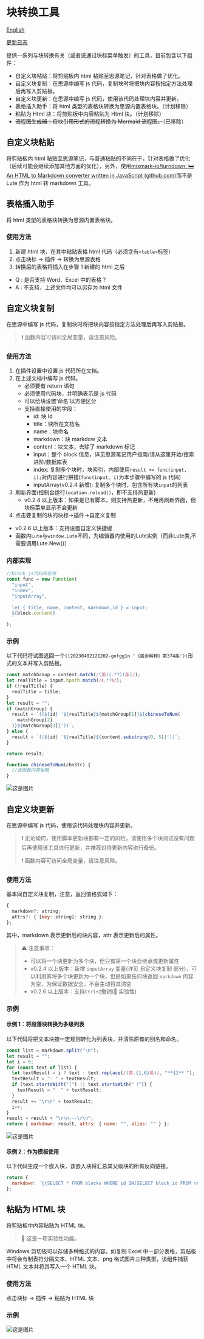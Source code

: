 # 块转换工具

[English](./README_en_US.md)

[更新日志](./CHANGELOG.md)

提供一系列与块转换有关（或者说通过块标菜单触发）的工具，目前包含以下组件：

- 自定义块粘贴：将剪贴板内 html 粘贴至思源笔记，针对表格做了优化。
- 自定义块复制：在思源中编写 js 代码，复制块时将把块内容按指定方法处理后再写入剪贴板。
- 自定义块更新：在思源中编写 js 代码，使用该代码处理块内容并更新。
- 表格插入助手：将 html 类型的表格块转换为思源内置表格块。（计划移除）
- 粘贴为 Html 块：将剪贴板中内容粘贴为 Html 块。（计划移除）
- ~~流程图生成器：将块引用形式的流程转换为 Mermaid 流程图。~~（已移除）

## 自定义块粘贴

将剪贴板内 html 粘贴至思源笔记，与普通粘贴的不同在于，针对表格做了优化（后续可能会继续添加其他方面的优化），另外，使用[mixmark-io/turndown: 🛏 An HTML to Markdown converter written in JavaScript (github.com)](https://github.com/mixmark-io/turndown)而不是 Lute 作为 html 转 markdown 工具。

## 表格插入助手

将 html 类型的表格块转换为思源内置表格块。

### 使用方法

1. 新建 html 块，在其中粘贴表格 html 代码（必须含有`<table>`标签）
2. 点击块标 -> 插件 -> 转换为思源表格
3. 转换后的表格将插入在步骤 1 新建的 html 之后

- Q : 是否支持 Word、Excel 中的表格？
- A : 不支持，上述文件均可以另存为 html 文件

## 自定义块复制

在思源中编写 js 代码，复制块时将把块内容按指定方法处理后再写入剪贴板。

> ❗ 函数内容可访问全局变量，请注意风险。

### 使用方法

1. 在插件设置中设置 js 代码所在文档。
2. 在上述文档中编写 js 代码。
   - 必须要有 return 语句
   - 必须使用代码块，并明确表示是 js 代码
   - 可以给块设置‘命名’以方便区分
   - 支持直接使用的字段：
     - id: 块 Id
     - title：块所在文档名
     - name：块命名
     - markdown：块 markdow 文本
     - content：块文本，去除了 markdown 标记
     - input：整个 block 信息，详见思源笔记用户指南/请从这里开始/搜索进阶/数据库表
     - index: 复制多个块时，块索引，内部使用`result += func(input, i);`对内容进行拼接(`func(input, i)`为本步骤中编写的 js 代码)
     - inputArray(v0.2.4 新增): 复制多个块时，包含所有块`input`的列表
3. 刷新界面(控制台运行`location.reload()`，即不支持热更新)
   - v0.2.4 以上版本：如果是已有脚本，则支持热更新，不用再刷新界面，但块标菜单显示不会更新
4. 点击要复制的块的块标->插件->自定义复制

- v0.2.6 以上版本：支持设置自定义快捷键
- 函数内`Lute`与`window.Lute`不同，为编辑器内使用的Lute实例（而非Lute类,不需要调用Lute.New()）

### 内部实现

```js
//block js代码所在块
const func = new Function(
  "input",
  "index",
  "inputArray",
  ` 
  let { title, name, content, markdown,id } = input;
  ${block.content}
  `
);
```

### 示例

以下代码将试图返回一个`((20230402121202-gofgg1n '《民诉解释》第374条'))`形式的文本并写入剪贴板。

```js
const matchGroup = content.match(/(第)(.*?)(条)/);
let realTitle = input.hpath.match(/《.*?》/);
if (!realTitle) {
  realTitle = title;
}
let result = "";
if (matchGroup) {
  result = `((${id} '${realTitle}${matchGroup[1]}${chineseToNum(
    matchGroup[2]
  )}${matchGroup[3]}'))`;
} else {
  result = `((${id} '${realTitle}${content.substring(0, 5)}'))`;
}

return result;

function chineseToNum(chnStr) {
  //该函数内容省略
}
```

![这是图片](./asset/法条复制.gif)

## 自定义块更新

在思源中编写 js 代码，使用该代码处理块内容并更新。

> ❗ 无论如何，使用脚本更新块都有一定的风险，请使用多个块测试没有问题后再使用该工具进行更新，并推荐对待更新内容进行备份。
>
> ❗ 函数内容可访问全局变量，请注意风险。

### 使用方法

基本同自定义块复制，注意，返回值格式如下：

```js
{
  markdown?: string;
  attrs?: { [key: string]: string };
};
```

其中，markdown 表示更新后的块内容，attr 表示更新后的属性。

> ⚠️ 注意事项：
>
> - 可以将一个块更新为多个块，但只有第一个块会继承或更新属性
> - v0.2.4 以上版本：新增 `inputArray` 变量(详见 自定义块复制 部分)，可以利用其将多个块更新为一个块，但是如果任何块返回 `markdown` 内容为空，为保证数据安全，不会主动将其清空
> - v0.2.6 以上版本：支持`Ctrl+Z`撤销(🚀 实验性)

### 示例

#### 示例 1：将段落块转换为多级列表

以下代码将把文本块按一定规则转化为列表块，并清除原有的别名和命名。

```js
const list = markdown.split("\n");
let result = "";
let i = 0;
for (const text of list) {
  let textResult = i ? text : text.replace(/(第.{1,6}条)/, "**$1** ");
  textResult = "- " + textResult;
  if (text.startsWith("(") || text.startsWith("（")) {
    textResult = "  " + textResult;
  }
  result += "\r\n" + textResult;
  i++;
}
result = result + "\r\n---\r\n";
return { markdown: result, attrs: { name: "", alias: "" } };
```

![这是图片](./asset/法条更新.gif)

#### 示例 2：作为模板使用

以下代码生成一个嵌入块，该嵌入块将汇总其父级块的所有反向链接。

```js
return {
  markdown: `{{SELECT * FROM blocks WHERE id IN(SELECT block_id FROM refs WHERE def_block_id='${input.parent_id}')}}`,
};
```

## 粘贴为 HTML 块

将剪贴板中内容粘贴为 HTML 块。

> 🚀 这是一项实验性功能。

Windows 剪切板可以存储多种格式的内容。如复制 Excel 中一部分表格，剪贴板中将会有制表符分隔文本、HTML 文本、png 格式图片三种类型，该组件捕获 HTML 文本并将其写入一个 HTML 块。

### 使用方法

点击块标 -> 插件 -> 粘贴为 HTML 块

### 示例

![这是图片](./asset/paste2HtmlBLock.gif)
